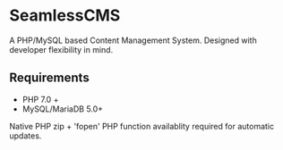# SeamlessCMS
A PHP/MySQL based Content Management System. Designed with developer flexibility in mind.

## Requirements
* PHP 7.0 +
* MySQL/MariaDB 5.0+

Native PHP zip + 'fopen' PHP function availablity required for automatic updates.
